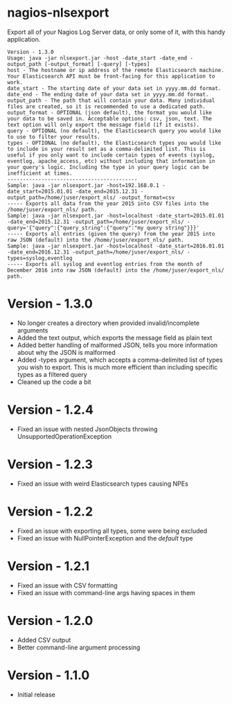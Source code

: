 # nagios-nlsexport
Export all of your Nagios Log Server data, or only some of it, with this handy application.
```
Version - 1.3.0
Usage: java -jar nlsexport.jar -host -date_start -date_end -output_path [-output_format] [-query] [-types]
host - The hostname or ip address of the remote Elasticsearch machine. Your Elasticsearch API must be front-facing for this application to work.
date_start - The starting date of your data set in yyyy.mm.dd format.
date_end - The ending date of your data set in yyyy.mm.dd format.
output_path - The path that will contain your data. Many individual files are created, so it is recommended to use a dedicated path.
output_format - OPTIONAL (json default), the format you would like your data to be saved in. Acceptable options: csv, json, text. The text option will only export the message field (if it exists).
query - OPTIONAL (no default), the Elasticsearch query you would like to use to filter your results.
types - OPTIONAL (no default), the Elasticsearch types you would like to include in your result set as a comma-delimited list. This is useful if you only want to include certain types of events (syslog, eventlog, apache_access, etc) without including that information in your query's logic. Including the type in your query logic can be inefficient at times.
------------------------------------------
Sample: java -jar nlsexport.jar -host=192.168.0.1 -date_start=2015.01.01 -date_end=2015.12.31 -output_path=/home/juser/export_nls/ -output_format=csv
----- Exports all data from the year 2015 into CSV files into the /home/juser/export_nls/ path.
Sample: java -jar nlsexport.jar -host=localhost -date_start=2015.01.01 -date_end=2015.12.31 -output_path=/home/juser/export_nls/ -query='{"query":{"query_string":{"query":"my query string"}}}'
----- Exports all entries (given the query) from the year 2015 into raw JSON (default) into the /home/juser/export_nls/ path.
Sample: java -jar nlsexport.jar -host=localhost -date_start=2016.01.01 -date_end=2016.12.31 -output_path=/home/juser/export_nls/ -types=syslog,eventlog
----- Exports all syslog and eventlog entries from the month of December 2016 into raw JSON (default) into the /home/juser/export_nls/ path.

```
# Version - 1.3.0
* No longer creates a directory when provided invalid/incomplete arguments
* Added the text output, which exports the message field as plain text
* Added better handling of malformed JSON, tells you more information about why the JSON is malformed
* Added -types argument, which accepts a comma-delimited list of types you wish to export. This is much more efficient than including specific types as a filtered query
* Cleaned up the code a bit

# Version - 1.2.4
* Fixed an issue with nested JsonObjects throwing UnsupportedOperationException

# Version - 1.2.3
* Fixed an issue with weird Elasticsearch types causing NPEs

# Version - 1.2.2
* Fixed an issue with exporting all types, some were being excluded
* Fixed an issue with NullPointerException and the _default_ type

# Version - 1.2.1
* Fixed an issue with CSV formatting
* Fixed an issue with command-line args having spaces in them

# Version - 1.2.0
* Added CSV output
* Better command-line argument processing

# Version - 1.1.0
* Initial release
